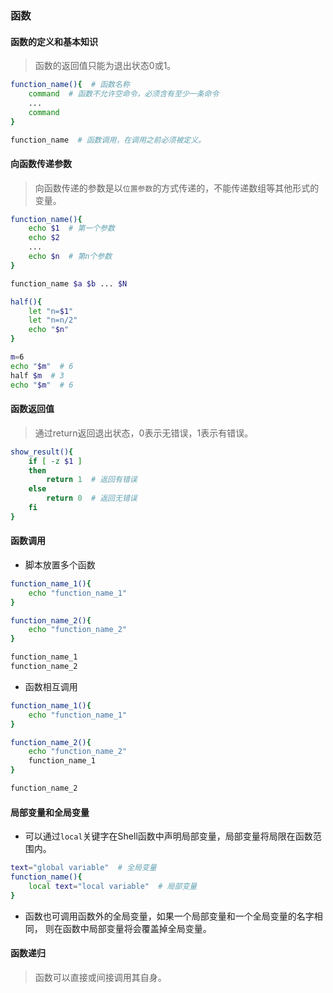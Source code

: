 
### 函数


#### 函数的定义和基本知识

> 函数的返回值只能为退出状态0或1。

```bash
function_name(){  # 函数名称
    command  # 函数不允许空命令，必须含有至少一条命令
    ...
    command
}

function_name  # 函数调用，在调用之前必须被定义。
```


#### 向函数传递参数

> 向函数传递的参数是以`位置参数`的方式传递的，不能传递数组等其他形式的变量。

```bash
function_name(){
    echo $1  # 第一个参数
    echo $2
    ...
    echo $n  # 第n个参数
}

function_name $a $b ... $N
```

```bash
half(){
    let "n=$1"
    let "n=n/2"
    echo "$n"
}

m=6
echo "$m"  # 6
half $m  # 3
echo "$m"  # 6
```


#### 函数返回值

> 通过return返回退出状态，0表示无错误，1表示有错误。

```bash
show_result(){
    if [ -z $1 ]
    then
        return 1  # 返回有错误
    else
        return 0  # 返回无错误
    fi
}
```


#### 函数调用

* 脚本放置多个函数

```bash
function_name_1(){
    echo "function_name_1"
}

function_name_2(){
    echo "function_name_2"
}

function_name_1
function_name_2
```

* 函数相互调用

```bash
function_name_1(){
    echo "function_name_1"
}

function_name_2(){
    echo "function_name_2"
    function_name_1
}

function_name_2
```


#### 局部变量和全局变量

* 可以通过`local`关键字在Shell函数中声明局部变量，局部变量将局限在函数范围内。

```bash
text="global variable"  # 全局变量
function_name(){
    local text="local variable"  # 局部变量
}
```

* 函数也可调用函数外的全局变量，如果一个局部变量和一个全局变量的名字相同，
则在函数中局部变量将会覆盖掉全局变量。


#### 函数递归

> 函数可以直接或间接调用其自身。

